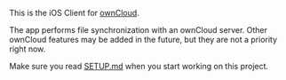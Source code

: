 This is the iOS Client for [ownCloud][0].

The app performs file synchronization with an ownCloud server. Other ownCloud features may be added in the future, but they are not a priority right now.

Make sure you read [SETUP.md][1] when you start working on this project.

[0]: https://github.com/owncloud/core
[1]: https://github.com/owncloud/ios/blob/master/SETUP.md

